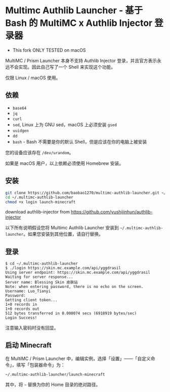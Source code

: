 # Multimc Authlib Launcher - 基于 Bash 的 MultiMC x Authlib Injector 登录器

- This fork ONLY TESTED on macOS

MultiMC / Prism Launcher 本身不支持 Authlib Injector 登录，并且官方表示永远不会实现。因此自己写了一个 Shell 来实现这个功能。

仅限 Linux / macOS 使用。

## 依赖
 - `base64`
 - `jq`
 - `curl`
 - `sed`, Linux 上为 GNU sed，macOS 上必须安装 `gsed`
 - `uuidgen`
 - `dd`
 - `bash` - Bash 不需要是你的默认 Shell，但是应该在你的电脑上被安装

您的设备应该存在 `/dev/urandom`。

如果是 macOS 用户，以上依赖必须使用 Homebrew 安装。

## 安装

```bash
git clone https://github.com/baobao1270/multimc-authlib-launcher.git ~/.multimc-authlib-launcher
cd ~/.multimc-authlib-launcher
chmod +x login launch-minecraft
```

download authlib-injector from https://github.com/yushijinhun/authlib-injector

以下所有说明假设您将 Multimc Authlib Launcher 安装到 `~/.multimc-authlib-launcher`。如果您安装到其他位置，请自行替换。

## 登录
```
$ cd ~/.multimc-authlib-launcher
$ ./login https://skin.mc.example.com/api/yggdrasil
Using server endpoint: https://skin.mc.example.com/api/yggdrasil
Waiting for server response...
Server name: Blessing Skin 皮肤站
Note: when entering password, there is no echo on the screen.
Username: Luo_Tianyi
Password:
Getting client token...
1+0 records in
1+0 records out
512 bytes transferred in 0.000074 secs (6918919 bytes/sec)
Login Success!
```

注意输入密码时没有回显。

## 启动 Minecraft
在 MultiMC / Prism Launcher 中，编辑实例，选择「设置」——「自定义命令」，填写「包装器命令」为：
```
~/.multimc-authlib-launcher/launch-minecraft
```

其中，将 `~` 替换为你的 Home 目录的绝对路径。
